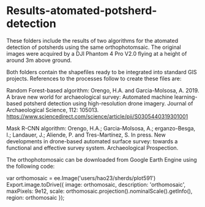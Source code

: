 # Results-atomated-potsherd-detection
These folders include the results of two algorithms for the atomated detection of potsherds using the same orthophotomsaic. The original images were acquired by a DJI Phantom 4 Pro V2.0 flying at a height of around 3m above ground.

Both folders contain the shapefiles ready to be integrated into standard GIS projects. References to the processes follow to create these files are:

Random Forest-based algorithm:
Orengo, H.A. and Garcia-Molsosa, A. 2019. A brave new world for archaeological survey: Automated machine learning-based potsherd detection using high-resolution drone imagery. Journal of Archaeological Science, 112: 105013.
https://www.sciencedirect.com/science/article/pii/S0305440319301001

Mask R-CNN algorithm:
Orengo, H.A.; Garcia-Molsosa, A.; erganzo-Besga, I.; Landauer, J.; Aliende, P. and Tres-Martínez, S. In press. New developments in drone-based automated surface survey: towards a functional and effective survey system. Archaeological Prospection.


The orthophotomosaic can be downloaded from Google Earth Engine using the following code:

var orthomosaic = ee.Image('users/hao23/sherds/plot591')
Export.image.toDrive({
  image: orthomosaic,
  description: 'orthomosaic',
  maxPixels: 9e12,
  scale: orthomosaic.projection().nominalScale().getInfo(),
  region: orthomosaic
});
